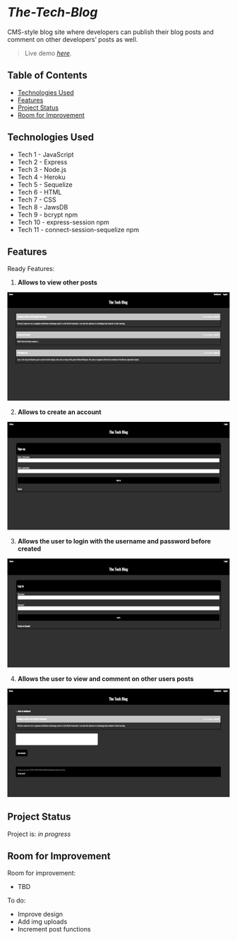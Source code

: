 # _The-Tech-Blog_
CMS-style blog site where developers can publish their blog posts and comment on other developers’ posts as well.
> Live demo [_here_](https://the-tech-blog-io.herokuapp.com/). 

## Table of Contents
* [Technologies Used](#technologies-used)
* [Features](#features)
* [Project Status](#project-status)
* [Room for Improvement](#room-for-improvement)

## Technologies Used
- Tech 1 - JavaScript
- Tech 2 - Express
- Tech 3 - Node.js
- Tech 4 - Heroku
- Tech 5 - Sequelize
- Tech 6 - HTML
- Tech 7 - CSS
- Tech 8 - JawsDB
- Tech 9 - bcrypt npm
- Tech 10 - express-session npm
- Tech 11 - connect-session-sequelize npm


## Features
Ready Features:
1. **Allows to view other posts**

![Initial-display](./assets/screenshots/main.png)

2. **Allows to create an account**

![Initial-display](./assets/screenshots/signup.png)

3. **Allows the user to login with the username and password before created**

![Initial-display](./assets/screenshots/login.png)

4. **Allows the user to view and comment on other users posts**
  
![Initial-display](./assets/screenshots/comments.png)

## Project Status
Project is: _in progress_


## Room for Improvement
Room for improvement:
- TBD

To do:
- Improve design
- Add img uploads
- Increment post functions
